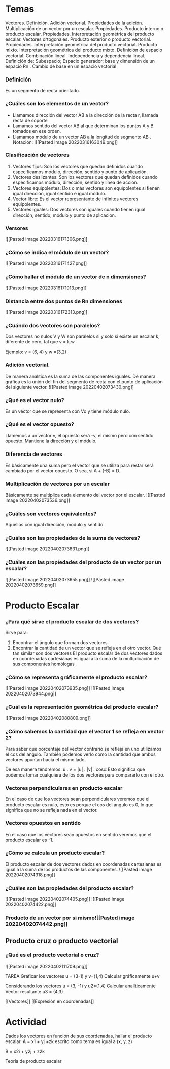 # Temas
Vectores. Definición. Adición vectorial. Propiedades de la adición. Multiplicación de un vector por un escalar. Propiedades. Producto interno o producto escalar. Propiedades. Interpretación geométrica del producto escalar. Vectores ortogonales. Producto exterior o producto vectorial. Propiedades. Interpretación geométrica del producto vectorial. Producto mixto. Interpretación geométrica del producto mixto. Definición de espacio vectorial. Combinación lineal. Independencia y dependencia lineal. Definición de: Subespacio; Espacio generador; base y dimensión de un espacio Rn . Cambio de base en un espacio vectorial






### Definición 
Es un segmento de recta orientado. 

### ¿Cuáles son los elementos de un vector?
+ Llamamos dirección del vector AB a la dirección de la recta r, llamada recta de soporte
+ Lamamos sentido del vector AB al que determinan los puntos A y B tomados en ese orden.
+ Llamamos módulo de un vector AB a la longitud de segmento AB . Notación:
![[Pasted image 20220316163049.png]]

### Clasificación de vectores 
1. Vectores fijos: Son los vectores que quedan definidos cuando especificamos módulo, dirección, sentido y punto de aplicación.
2. Vectores deslizantes: Son los vectores que quedan definidos cuando especificamos módulo, dirección, sentido y línea de acción.
3. Vectores equipolentes: Dos o más vectores son equipolentes si tienen igual dirección, igual sentido e igual módulo.
4. Vector libre: Es el vector representante de infinitos vectores equipolentes.
5. Vectores iguales: Dos vectores son iguales cuando tienen igual dirección, sentido, módulo y punto de aplicación.



### Versores 
![[Pasted image 20220316171306.png]]


### ¿Cómo se indica el módulo de un vector?
![[Pasted image 20220316171427.png]]


### ¿Cómo hallar el módulo de un vector de n dimensiones?
![[Pasted image 20220316171913.png]]




### Distancia entre dos puntos de Rn dimensiones

![[Pasted image 20220316172313.png]]


### ¿Cuándo dos vectores son paralelos?
Dos vectores no nulos V y W son paralelos si y solo si existe un escalar k, diferente de cero, tal que v = k.w

Ejemplo: v = (6, 4) y w =(3,2)



### Adición vectorial.
De manera analítica es la suma de las componentes iguales. De manera gráfica es la unión del fin del segmento de recta con el punto de aplicación del siguiente  vector. 
![[Pasted image 20220402073430.png]]
### ¿Qué es el vector nulo?
Es un vector que se representa con Vo y tiene módulo nulo. 


### ¿Qué es el vector opuesto?
Llamemos a un vector v, el opuesto será -v, el mismo pero con sentido opuesto. Mantiene la dirección y el módulo.


### Diferencia de vectores 
Es básicamente una suma pero el vector que se utiliza para restar será cambiado por el vector opuesto. O sea, si A + (-B) = D.


### Multiplicación de vectores por un escalar
Básicamente se multiplica cada elemento del vector por el escalar. 
![[Pasted image 20220402073536.png]]


### ¿Cuáles son vectores equivalentes?
Aquellos con igual dirección, modulo y sentido.


### ¿Cuáles son las propiedades de la suma de vectores?
![[Pasted image 20220402073631.png]]

### ¿Cuáles son las propiedades del producto de un vector por un escalar?

![[Pasted image 20220402073655.png]]
![[Pasted image 20220402073659.png]]





# Producto Escalar

### ¿Para qué sirve el producto escalar de dos vectores?
Sirve para:
1. Encontrar el ángulo que forman dos vectores.
2. Encontrar la cantidad de un vector que se refleja en el otro vector.  Qué tan similar son dos vectores
El producto escalar de dos vectores dados en coordenadas cartesianas es igual a la suma de la multiplicación de sus componentes homólogas


### ¿Cómo se representa gráficamente el producto escalar?

![[Pasted image 20220402073935.png]]
![[Pasted image 20220402073944.png]]




### ¿Cuál es la representación geométrica del producto escalar?
![[Pasted image 20220402080809.png]]









### ¿Cómo sabemos la cantidad que el vector 1 se refleja en vector 2?
Para saber qué porcentaje del vector contrario se refleja en uno utilizamos el cos del ángulo.  También podemos verlo como la cantidad que ambos vectores apuntan hacia el mismo lado. 

De esa manera tendremos: 
u . v = |u| . |v| . cosα
Esto significa que podemos tomar cualquiera de los dos vectores para compararlo con el otro. 

### Vectores perpendiculares en producto escalar
En el caso de que los vectores sean perpendiculares veremos que el producto escalar es nulo, esto es porque el cos del ángulo es 0, lo que significa que no se refleja nada en el vector. 

### Vectores opuestos en sentido 
En el caso que los vectores sean opuestos en sentido veremos que el producto escalar es -1.


### ¿Cómo se calcula un producto escalar?
El producto escalar de dos vectores dados en coordenadas cartesianas es igual a la suma de los productos de las componentes. 
![[Pasted image 20220402074318.png]]

### ¿Cuáles son las propiedades del producto escalar?
![[Pasted image 20220402074405.png]]
![[Pasted image 20220402074422.png]]

### Producto de un vector por si mismo![[Pasted image 20220402074442.png]]



## Producto cruz o producto vectorial

### ¿Qué es el producto vectorial o cruz?
![[Pasted image 20220402111709.png]]




















TAREA Graficar los vectores u = (3-1) y v=(1,4)
Calcular gráficamente u+v



Considerando los vectores u = (3, -1) y u2=(1,4)
Calcular analíticamente 
Vector resultante u3 = (4,3)


[[Vectores]]
[[Expresión en coordenadas]]





# Actividad
Dados los vectores en función de sus coordenadas, hallar el producto escalar. 
A = x1 + yj +zk escrito como terna es igual a (x, y, z)

B = x2i + y2j + z2k

Teoría de producto escalar 

